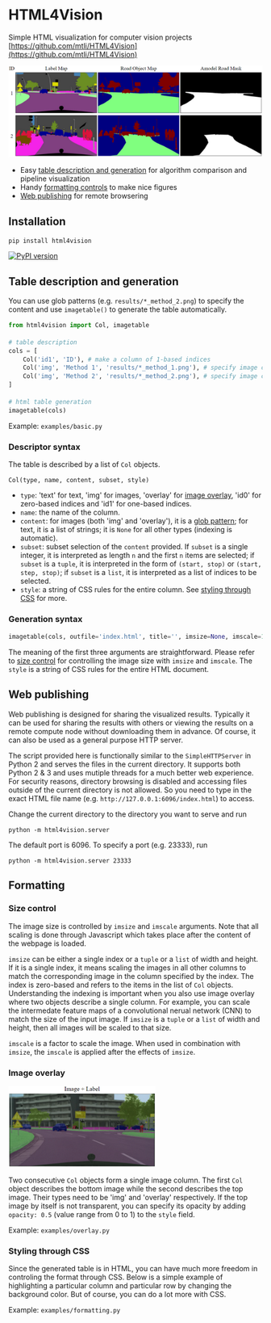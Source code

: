 # HTML4Vision
Simple HTML visualization for computer vision projects
[https://github.com/mtli/HTML4Vision](https://github.com/mtli/HTML4Vision)

![demo](examples/basic.png)

- Easy [table description and generation](#table-description-and-generation) for algorithm comparison and pipeline visualization
- Handy [formatting controls](#formatting) to make nice figures
- [Web publishing](#web-publishing) for remote browsering

## Installation
```
pip install html4vision
```
[![PyPI version](https://badge.fury.io/py/HTML4Vision.svg)](https://badge.fury.io/py/HTML4Vision)

## Table description and generation

You can use glob patterns (e.g. `results/*_method_2.png`) to specify the content and use `imagetable()` to generate the table automatically.
```python
from html4vision import Col, imagetable

# table description
cols = [
    Col('id1', 'ID'), # make a column of 1-based indices
    Col('img', 'Method 1', 'results/*_method_1.png'), # specify image content for column 2
    Col('img', 'Method 2', 'results/*_method_2.png'), # specify image content for column 3
]

# html table generation
imagetable(cols)
```
Example: `examples/basic.py`

### Descriptor syntax

The table is described by a list of `Col` objects. 
```
Col(type, name, content, subset, style)
```
- `type`: 'text' for text, 'img' for images, 'overlay' for [image overlay](#image-overlay), 'id0' for zero-based indices and 'id1' for one-based indices.
- `name`: the name of the column.
- `content`: for images (both 'img' and 'overlay'), it is a [glob pattern](https://docs.python.org/3/library/glob.html); for text, it is a list of strings; it is `None` for all other types (indexing is automatic).
- `subset`: subset selection of the `content` provided. If `subset` is a single integer, it is interpreted as length `n` and the first `n` items are selected; if `subset` is a `tuple`, it is interpreted in the form of `(start, stop)` or `(start, step, stop)`; if `subset` is a `list`, it is interpreted as a list of indices to be selected.
- `style`: a string of CSS rules for the entire column. See [styling through CSS](#styling-through-CSS) for more.

### Generation syntax
```python
imagetable(cols, outfile='index.html', title='', imsize=None, imscale=1, style=None)
```
The meaning of the first three arguments are straightforward. Please refer to [size control](#size-control) for controlling the image size with `imsize` and `imscale`. The `style` is a string of CSS rules for the entire HTML document.

## Web publishing

Web publishing is designed for sharing the visualized results. Typically it can be used for sharing the results with others or viewing the results on a remote compute node without downloading them in advance. Of course, it can also be used as a general purpose HTTP server.

The script provided here is functionally similar to the `SimpleHTTPServer` in Python 2 and serves the files in the current directory. It supports both Python 2 & 3 and uses mutiple threads for a much better web experience. For security reasons, directory browsing is disabled and accessing files outside of the current directory is not allowed. So you need to type in the exact HTML file name (e.g. `http://127.0.0.1:6096/index.html`) to access.

Change the current directory to the directory you want to serve and run
```
python -m html4vision.server
```
The default port is 6096. To specify a port (e.g. 23333), run
```
python -m html4vision.server 23333
```

## Formatting

### Size control

The image size is controlled by `imsize` and `imscale` arguments. Note that all scaling is done through Javascript which takes place after the content of the webpage is loaded.

`imsize` can be either a single index or a `tuple` or a `list` of width and height. If it is a single index, it means scaling the images in all other columns to match the corresponding image in the column specified by the index. The index is zero-based and refers to the items in the list of `Col` objects. Understanding the indexing is important when you also use image overlay where two objects describe a single column. For example, you can scale the intermedate feature maps of a convolutional nerual network (CNN) to match the size of the input image. If `imsize` is a `tuple` or a `list` of width and height, then all images will be scaled to that size.

`imscale` is a factor to scale the image. When used in combination with `imsize`, the `imscale` is applied after the effects of `imsize`.

### Image overlay

![overlay](examples/overlay.png)

Two consecutive `Col` objects form a single image column. The first `Col` object describes the bottom image while the second describes the top image. Their types need to be 'img' and 'overlay' respectively. If the top image by itself is not transparent, you can specify its opacity by adding `opacity: 0.5` (value range from 0 to 1) to the `style` field.

Example: `examples/overlay.py`

### Styling through CSS

Since the generated table is in HTML, you can have much more freedom in controling the format through CSS. Below is a simple example of highlighting a particular column and particular row by changing the background color. But of course, you can do a lot more with CSS.

Example: `examples/formatting.py`